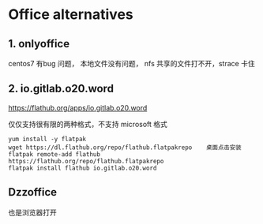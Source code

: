 # Office alternatives

## 1. onlyoffice

centos7 有bug 问题， 本地文件没有问题， nfs 共享的文件打不开，strace 卡住


## 2. io.gitlab.o20.word

https://flathub.org/apps/io.gitlab.o20.word

仅仅支持很有限的两种格式，不支持 microsoft 格式

    yum install -y flatpak
    wget https://dl.flathub.org/repo/flathub.flatpakrepo    桌面点击安装
    flatpak remote-add flathub https://flathub.org/repo/flathub.flatpakrepo
    flatpak install flathub io.gitlab.o20.word

## Dzzoffice

也是浏览器打开
